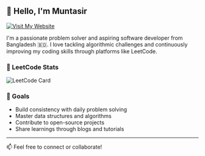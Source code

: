 ## 👋 Hello, I'm Muntasir
[![Visit My Website](https://img.shields.io/badge/Visit%20My%20Website-1a1a1a?style=for-the-badge&logo=google-chrome&logoColor=white)](https://www.muntasir.site)

I'm a passionate problem solver and aspiring software developer from Bangladesh 🇧🇩. I love tackling algorithmic challenges and continuously improving my coding skills through platforms like LeetCode.

### 🧠 LeetCode Stats
![LeetCode Card](https://leetcard.jacoblin.cool/muntasiractive?ext=heatmap)

### 🚀 Goals

- Build consistency with daily problem solving
- Master data structures and algorithms
- Contribute to open-source projects
- Share learnings through blogs and tutorials

---

📫 Feel free to connect or collaborate!

